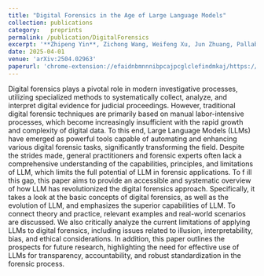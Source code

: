 ```yaml
---
title: "Digital Forensics in the Age of Large Language Models"
collection: publications
category:   preprints
permalink: /publication/DigitalForensics
excerpt: '**Zhipeng Yin**, Zichong Wang, Weifeng Xu, Jun Zhuang, Pallab Mozumder, Antoinette Smith and Wenbin Zhang'
date: 2025-04-01
venue: 'arXiv:2504.02963'
paperurl: 'chrome-extension://efaidnbmnnnibpcajpcglclefindmkaj/https://arxiv.org/pdf/2504.02963'
---
```


Digital forensics plays a pivotal role in modern investigative processes, utilizing specialized methods to systematically collect, analyze, and interpret digital evidence for judicial proceedings. However, traditional digital forensic techniques are primarily based on manual labor-intensive processes, which become increasingly insufficient with the rapid growth and complexity of digital data. To this end, Large Language Models (LLMs) have emerged as powerful tools capable of automating and enhancing various digital forensic tasks, significantly transforming the field. Despite the strides made, general practitioners and forensic experts often lack a comprehensive understanding of the capabilities, principles, and limitations of LLM, which limits the full potential of LLM in forensic applications. To f ill this gap, this paper aims to provide an accessible and systematic overview of how LLM has revolutionized the digital forensics approach. Specifically, it takes a look at the basic concepts of digital forensics, as well as the evolution of LLM, and emphasizes the superior capabilities of LLM. To connect theory and practice, relevant examples and real-world scenarios are discussed. We also critically analyze the current limitations of applying LLMs to digital forensics, including issues related to illusion, interpretability, bias, and ethical considerations. In addition, this paper outlines the prospects for future research, highlighting the need for effective use of LLMs for transparency, accountability, and robust standardization in the forensic process.